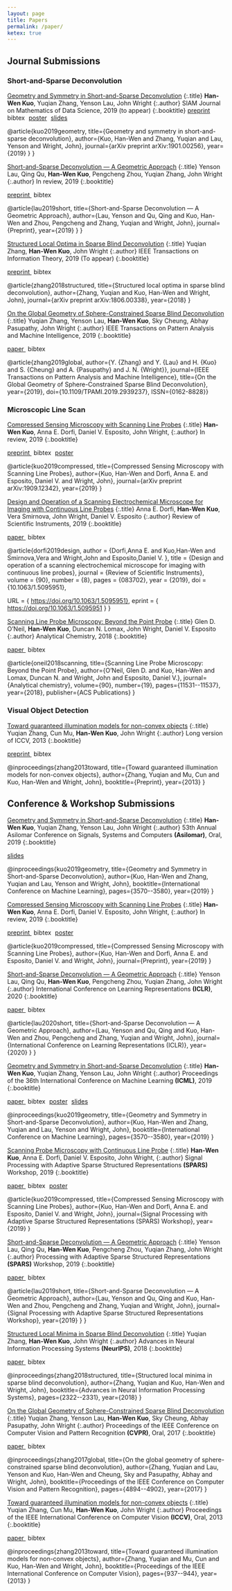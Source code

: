 ```yaml
---
layout: page
title: Papers
permalink: /paper/
ketex: true
---
```



## Journal Submissions ##

### Short-and-Sparse Deconvolution ###

[Geometry and Symmetry in Short-and-Sparse Deconvolution](https://arxiv.org/pdf/1901.00256.pdf)
{:.title}
**Han-Wen Kuo**, Yuqian Zhang, Yenson Lau, John Wright
{:.author}
SIAM Journal on Mathematics of Data Science, 2019 (to appear)
{:.booktitle}
<span class="glyphicon glyphicon-download-alt"></span><span style="margin-right:5px"><a role="button" href="https://arxiv.org/pdf/1901.00256.pdf"> preprint </a></span> <span class="glyphicon glyphicon-paperclip"></span>
<span style="margin-right:5px"><a role="button" onclick="toggle_block('bibtex-sas-long')" >bibtex</a></span> <span> <span class="glyphicon glyphicon-picture"></span> <span style="margin-right:5px"><a role="button" href="/assets/poster_SaSD.pdf">poster</a></span> <span class="glyphicon glyphicon-film"></span> <span style="margin-right:5px"><a role="button" href="/assets/slides_SaSD.pdf">slides</a></span> 

<div id="bibtex-sas-long" class="bibtex">
@article{kuo2019geometry,
  title={Geometry and symmetry in short-and-sparse deconvolution},
  author={Kuo, Han-Wen and Zhang, Yuqian and Lau, Yenson and Wright, John},
  journal={arXiv preprint arXiv:1901.00256},
  year={2019}
}
}
</div>




[Short-and-Sparse Deconvolution — A Geometric Approach](/assets/neurips_2019_sas.pdf)
{:.title}
Yenson Lau, Qing Qu, **Han-Wen Kuo**, Pengcheng Zhou, Yuqian Zhang, John Wright
{:.author}
In review, 2019
{:.booktitle}

<span class="glyphicon glyphicon-download-alt"></span><span style="margin-right:5px"><a role="button" href="/assets/neurips_2019_sas.pdf"> preprint </a></span> <span class="glyphicon glyphicon-paperclip"></span>
<span style="margin-right:5px"><a role="button" onclick="toggle_block('bibtex-sasgeo-long')" >bibtex</a></span>

<div id="bibtex-sasgeo-long" class="bibtex">
@article{lau2019short,
  title={Short-and-Sparse Deconvolution — A Geometric Approach},
  author={Lau, Yenson and Qu, Qing and Kuo, Han-Wen and Zhou, Pengcheng and Zhang, Yuqian and Wright, John},
  journal={Preprint},
  year={2019}
}
}
</div>


[Structured Local Optima in Sparse Blind Deconvolution](https://arxiv.org/pdf/1806.00338.pdf)
{:.title}
Yuqian Zhang, **Han-Wen Kuo**, John Wright
{:.author}
IEEE Transactions on Information Theory, 2019 (To appear)
{:.booktitle}

<span class="glyphicon glyphicon-download-alt"></span><span style="margin-right:5px"><a role="button" href="https://arxiv.org/pdf/1806.00338.pdf"> preprint </a></span> <span class="glyphicon glyphicon-paperclip"></span>
<span><a role="button" onclick="toggle_block('bibtex-structured-long')" >bibtex</a></span>

<div id="bibtex-structured-long" class="bibtex">
@article{zhang2018structured,
  title={Structured local optima in sparse blind deconvolution},
  author={Zhang, Yuqian and Kuo, Han-Wen and Wright, John},
  journal={arXiv preprint arXiv:1806.00338},
  year={2018}
}
</div>


[On the Global Geometry of Sphere-Constrained Sparse Blind Deconvolution](https://ieeexplore.ieee.org/document/8823055) 
{:.title}
Yuqian Zhang, Yenson Lau, **Han-Wen Kuo**, Sky Cheung, Abhay Pasupathy, John Wright
{:.author}
IEEE Transactions on Pattern Analysis and Machine Intelligence, 2019
{:.booktitle}

<span class="glyphicon glyphicon-download-alt"></span><span style="margin-right:5px"><a role="button" href="https://arxiv.org/pdf/1901.01913.pdf"> paper </a></span> <span class="glyphicon glyphicon-paperclip"></span>
<span><a role="button" onclick="toggle_block('bibtex-sphere-long')" >bibtex</a></span>

<div id="bibtex-sphere-long" class="bibtex">
@article{zhang2019global, 
author={Y. {Zhang} and Y. {Lau} and H. {Kuo} and S. {Cheung} and A. {Pasupathy} and J. N. {Wright}}, 
journal={IEEE Transactions on Pattern Analysis and Machine Intelligence}, 
title={On the Global Geometry of Sphere-Constrained Sparse Blind Deconvolution}, 
year={2019}, 
doi={10.1109/TPAMI.2019.2939237}, 
ISSN={0162-8828}}
</div>








### Microscopic Line Scan ###

[Compressed Sensing Microscopy with Scanning Line Probes](https://arxiv.org/pdf/1909.12342.pdf)
{:.title}
 **Han-Wen Kuo**, Anna E. Dorfi, Daniel V. Esposito, John Wright, 
{:.author}
In review, 2019
{:.booktitle}

<span class="glyphicon glyphicon-download-alt"></span><span style="margin-right:5px"><a role="button" href="https://arxiv.org/pdf/1909.12342.pdf" > preprint </a></span> <span class="glyphicon glyphicon-paperclip"></span>
<span style="margin-right:5px"><a role="button" onclick="toggle_block('bibtex-csclp-long')" >bibtex</a></span><span class="glyphicon glyphicon-picture"></span> <span style="margin-right:5px"><a role="button" href="/assets/poster_secmclp.pdf">poster</a></span>

<div id="bibtex-csclp-long" class="bibtex">
@article{kuo2019compressed,
  title={Compressed Sensing Microscopy with Scanning Line Probes},
  author={Kuo, Han-Wen and Dorfi, Anna E. and Esposito, Daniel V. and Wright, John},
  journal={arXiv preprint arXiv:1909.12342},
  year={2019}
}
</div>




[Design and Operation of a Scanning Electrochemical Microscope for Imaging with Continuous Line Probes](https://aip.scitation.org/doi/10.1063/1.5095951)
{:.title}
Anna E. Dorfi, **Han-Wen Kuo**, Vera Smirnova, John Wright, Daniel V. Esposito
{:.author}
Review of Scientific Instruments, 2019
{:.booktitle}

<span class="glyphicon glyphicon-download-alt"></span><span style="margin-right:5px"><a role="button" href="/assets/RSI19.pdf" > paper </a></span> <span class="glyphicon glyphicon-paperclip"></span>
<span><a role="button" onclick="toggle_block('bibtex-instrument')" >bibtex</a></span>

<div id="bibtex-instrument" class="bibtex">
@article{dorfi2019design,
author = {Dorfi,Anna E.  and Kuo,Han-Wen  and Smirnova,Vera  and Wright,John  and Esposito,Daniel V. },
title = {Design and operation of a scanning electrochemical microscope for imaging with continuous line probes},
journal = {Review of Scientific Instruments},
volume = {90},
number = {8},
pages = {083702},
year = {2019},
doi = {10.1063/1.5095951},

URL = { https://doi.org/10.1063/1.5095951},
eprint = { https://doi.org/10.1063/1.5095951 }
}
</div>




[Scanning Line Probe Microscopy: Beyond the Point Probe](https://pubs.acs.org/doi/pdf/10.1021/acs.analchem.8b02852)
{:.title}
Glen D. O’Neil, **Han-Wen Kuo**, Duncan N. Lomax, John Wright, Daniel V. Esposito
{:.author}
Analytical Chemistry, 2018
{:.booktitle}

<span class="glyphicon glyphicon-download-alt"></span><span style="margin-right:5px"><a role="button" href="/assets/acs.analchem.8b02852.pdf"> paper </a></span> <span class="glyphicon glyphicon-paperclip"></span>
<span><a role="button" onclick="toggle_block('bibtex-scanning')" >bibtex</a></span>

<div id="bibtex-scanning" class="bibtex">
@article{oneil2018scanning,
  title={Scanning Line Probe Microscopy: Beyond the Point Probe},
  author={O’Neil, Glen D. and Kuo, Han-Wen and Lomax, Duncan N. and Wright, John and Esposito, Daniel V.},
  journal={Analytical chemistry},
  volume={90},
  number={19},
  pages={11531--11537},
  year={2018},
  publisher={ACS Publications}
}
</div>


### Visual Object Detection ###

[Toward guaranteed illumination models for non-convex objects](/assets/ZMKW13-pp.pdf)
{:.title}
Yuqian Zhang, Cun Mu, **Han-Wen Kuo**, John Wright
{:.author}
Long version of ICCV, 2013
{:.booktitle}

<span class="glyphicon glyphicon-download-alt"></span><span style="margin-right:5px"><a role="button" href="/assets/ZMKW13-pp.pdf"> preprint </a></span> <span class="glyphicon glyphicon-paperclip"></span>
<span><a role="button" onclick="toggle_block('bibtex-illumination-long')" >bibtex</a></span>

<div id="bibtex-illumination-long" class="bibtex">
@inproceedings{zhang2013toward,
  title={Toward guaranteed illumination models for non-convex objects},
  author={Zhang, Yuqian and Mu, Cun and Kuo, Han-Wen and Wright, John},
  booktitle={Preprint}, 
  year={2013}
}
</div>

## Conference & Workshop Submissions ##

[Geometry and Symmetry in Short-and-Sparse Deconvolution](/assets/slides_SaSD_long.pdf)
{:.title}
**Han-Wen Kuo**,  Yuqian Zhang, Yenson Lau, John Wright
{:.author}
53th Annual Asilomar Conference on Signals, Systems and Computers **(Asilomar)**, Oral, 2019
{:.booktitle}

<span class="glyphicon glyphicon-film"></span> <span style="margin-right:5px"><a role="button" href="/assets/slides_SaSD_long.pdf">slides</a></span> 

<div id="bibtex-asilomar-sas" class="bibtex">
@inproceedings{kuo2019geometry,
  title={Geometry and Symmetry in Short-and-Sparse Deconvolution},
  author={Kuo, Han-Wen and Zhang, Yuqian and Lau, Yenson and Wright, John},
  booktitle={International Conference on Machine Learning},
  pages={3570--3580},
  year={2019}
}
</div>


[Compressed Sensing Microscopy with Scanning Line Probes](/assets/neurips_2019.pdf)
{:.title}
 **Han-Wen Kuo**, Anna E. Dorfi, Daniel V. Esposito, John Wright, 
{:.author}
In review, 2019
{:.booktitle}

<span class="glyphicon glyphicon-download-alt"></span><span style="margin-right:5px"><a role="button" href="/assets/neurips_2019.pdf" > preprint </a></span> <span class="glyphicon glyphicon-paperclip"></span>
<span style="margin-right:5px"><a role="button" onclick="toggle_block('bibtex-csclp')" >bibtex</a></span><span class="glyphicon glyphicon-picture"></span> <span style="margin-right:5px"><a role="button" href="/assets/poster_secmclp.pdf">poster</a></span>

<div id="bibtex-csclp" class="bibtex">
@article{kuo2019compressed,
  title={Compressed Sensing Microscopy with Scanning Line Probes},
  author={Kuo, Han-Wen and Dorfi, Anna E. and Esposito, Daniel V. and Wright, John},
  journal={Preprint},
  year={2019}
}
</div>

[Short-and-Sparse Deconvolution — A Geometric Approach](https://openreview.net/pdf?id=Byg5ZANtvH)
{:.title}
Yenson Lau, Qing Qu, **Han-Wen Kuo**, Pengcheng Zhou, Yuqian Zhang, John Wright
{:.author}
International Conference on Learning Representations **(ICLR)**, 2020
{:.booktitle}


<span class="glyphicon glyphicon-download-alt"></span><span style="margin-right:5px"><a role="button" href="/assets/iclr_2020_sas.pdf"> paper </a></span> <span class="glyphicon glyphicon-paperclip"></span>
<span style="margin-right:5px"><a role="button" onclick="toggle_block('bibtex-sasgeo')" >bibtex</a></span>

<div id="bibtex-sasgeo" class="bibtex">
@article{lau2020short,
  title={Short-and-Sparse Deconvolution — A Geometric Approach},
  author={Lau, Yenson and Qu, Qing and Kuo, Han-Wen and Zhou, Pengcheng and Zhang, Yuqian and Wright, John},
  journal={International Conference on Learning Representations (ICLR)},
  year={2020}
}
}
</div>


[Geometry and Symmetry in Short-and-Sparse Deconvolution](/assets/SaSD_icml2019.pdf)
{:.title}
**Han-Wen Kuo**,  Yuqian Zhang, Yenson Lau, John Wright
{:.author}
Proceedings of the 36th International Conference on Machine Learning **(ICML)**, 2019
{:.booktitle}

<span class="glyphicon glyphicon-download-alt"></span><span style="margin-right:5px"><a role="button" href="/assets/SaSD_icml2019.pdf"> paper </a></span> <span class="glyphicon glyphicon-paperclip"></span>
<span style="margin-right:5px"><a role="button" onclick="toggle_block('bibtex-sas')" >bibtex</a></span> <span> <span class="glyphicon glyphicon-picture"></span> <span style="margin-right:5px"><a role="button" href="/assets/poster_SaSD.pdf">poster</a></span> <span class="glyphicon glyphicon-film"></span> <span style="margin-right:5px"><a role="button" href="/assets/slides_SaSD.pdf">slides</a></span> 

<div id="bibtex-sas" class="bibtex">
@inproceedings{kuo2019geometry,
  title={Geometry and Symmetry in Short-and-Sparse Deconvolution},
  author={Kuo, Han-Wen and Zhang, Yuqian and Lau, Yenson and Wright, John},
  booktitle={International Conference on Machine Learning},
  pages={3570--3580},
  year={2019}
}
</div>

[Scanning Probe Microscopy with Continuous Line Probe](/assets/spars_2019_secmclp.pdf)
{:.title}
 **Han-Wen Kuo**, Anna E. Dorfi, Daniel V. Esposito, John Wright, 
{:.author}
Signal Processing with Adaptive Sparse Structured Representations **(SPARS)** Workshop, 2019
{:.booktitle}

<span class="glyphicon glyphicon-download-alt"></span><span style="margin-right:5px"><a role="button" href="/assets/spars_2019_secmclp.pdf" > paper </a></span> <span class="glyphicon glyphicon-paperclip"></span>
<span style="margin-right:5px"><a role="button" onclick="toggle_block('bibtex-spars-csclp')" >bibtex</a></span><span class="glyphicon glyphicon-picture"></span> <span style="margin-right:5px"><a role="button" href="/assets/poster_secmclp.pdf">poster</a></span>

<div id="bibtex-spars-csclp" class="bibtex">
@article{kuo2019compressed,
  title={Compressed Sensing Microscopy with Scanning Line Probes},
  author={Kuo, Han-Wen and Dorfi, Anna E. and Esposito, Daniel V. and Wright, John},
  journal={Signal Processing with Adaptive Sparse Structured Representations (SPARS) Workshop},
  year={2019}
}
</div>

[Short-and-Sparse Deconvolution — A Geometric Approach](/assets/spars_2019_sas.pdf)
{:.title}
Yenson Lau, Qing Qu, **Han-Wen Kuo**, Pengcheng Zhou, Yuqian Zhang, John Wright
{:.author}
Processing with Adaptive Sparse Structured Representations **(SPARS)** Workshop, 2019
{:.booktitle}

<span class="glyphicon glyphicon-download-alt"></span><span style="margin-right:5px"><a role="button" href="/assets/spars_2019_sas.pdf"> paper </a></span> <span class="glyphicon glyphicon-paperclip"></span>
<span style="margin-right:5px"><a role="button" onclick="toggle_block('bibtex-spars-sasgeo')" >bibtex</a></span>

<div id="bibtex-spars-sasgeo" class="bibtex">
@article{lau2019short,
  title={Short-and-Sparse Deconvolution — A Geometric Approach},
  author={Lau, Yenson and Qu, Qing and Kuo, Han-Wen and Zhou, Pengcheng and Zhang, Yuqian and Wright, John},
  journal={Signal Processing with Adaptive Sparse Structured Representations Workshop},
  year={2019}
}
}
</div>



[Structured Local Minima in Sparse Blind Deconvolution](http://papers.nips.cc/paper/7500-structured-local-minima-in-sparse-blind-deconvolution.pdf)
{:.title}
Yuqian Zhang, **Han-Wen Kuo**, John Wright
{:.author}
Advances in Neural Information Processing Systems **(NeurIPS)**, 2018
{:.booktitle}

<span class="glyphicon glyphicon-download-alt"></span><span style="margin-right:5px"><a role="button" href="http://papers.nips.cc/paper/7500-structured-local-minima-in-sparse-blind-deconvolution.pdf"> paper </a></span> <span class="glyphicon glyphicon-paperclip"></span>
<span><a role="button" onclick="toggle_block('bibtex-structured')" >bibtex</a></span>

<div id="bibtex-structured" class="bibtex">
@inproceedings{zhang2018structured,
  title={Structured local minima in sparse blind deconvolution},
  author={Zhang, Yuqian and Kuo, Han-Wen and Wright, John},
  booktitle={Advances in Neural Information Processing Systems},
  pages={2322--2331},
  year={2018}
}
</div>


[On the Global Geometry of Sphere-Constrained Sparse Blind Deconvolution](http://openaccess.thecvf.com/content_cvpr_2017/papers/Zhang_On_the_Global_CVPR_2017_paper.pdf) 
{:.title}
Yuqian Zhang, Yenson Lau, **Han-Wen Kuo**, Sky Cheung, Abhay Pasupathy, John Wright
{:.author}
Proceedings of the IEEE Conference on Computer Vision and Pattern Recognition **(CVPR)**, Oral, 2017
{:.booktitle}

<span class="glyphicon glyphicon-download-alt"></span><span style="margin-right:5px"><a role="button" href="http://openaccess.thecvf.com/content_cvpr_2017/papers/Zhang_On_the_Global_CVPR_2017_paper.pdf"> paper </a></span> <span class="glyphicon glyphicon-paperclip"></span>
<span><a role="button" onclick="toggle_block('bibtex-sphere')" >bibtex</a></span>

<div id="bibtex-sphere" class="bibtex">
@inproceedings{zhang2017global,
  title={On the global geometry of sphere-constrained sparse blind deconvolution},
  author={Zhang, Yuqian and Lau, Yenson and Kuo, Han-Wen and Cheung, Sky and Pasupathy, Abhay and Wright, John},
  booktitle={Proceedings of the IEEE Conference on Computer Vision and Pattern Recognition},
  pages={4894--4902},
  year={2017}
}
</div>


[Toward guaranteed illumination models for non-convex objects](https://www.cv-foundation.org/openaccess/content_iccv_2013/papers/Zhang_Toward_Guaranteed_Illumination_2013_ICCV_paper.pdf)
{:.title}
Yuqian Zhang, Cun Mu, **Han-Wen Kuo**, John Wright
{:.author}
Proceedings of the IEEE International Conference on Computer Vision **(ICCV)**, Oral,  2013
{:.booktitle}

<span class="glyphicon glyphicon-download-alt"></span><span style="margin-right:5px"><a role="button" href="https://www.cv-foundation.org/openaccess/content_iccv_2013/papers/Zhang_Toward_Guaranteed_Illumination_2013_ICCV_paper.pdf"> paper </a></span> <span class="glyphicon glyphicon-paperclip"></span>
<span><a role="button" onclick="toggle_block('bibtex-illumination')" >bibtex</a></span>

<div id="bibtex-illumination" class="bibtex">
@inproceedings{zhang2013toward,
  title={Toward guaranteed illumination models for non-convex objects},
  author={Zhang, Yuqian and Mu, Cun and Kuo, Han-Wen and Wright, John},
  booktitle={Proceedings of the IEEE International Conference on Computer Vision}, 
  pages={937--944},
  year={2013}
}
</div>
